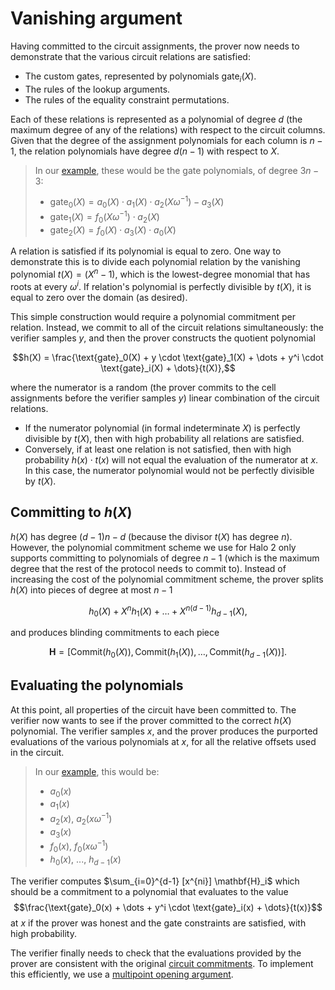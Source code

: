# Vanishing argument

Having committed to the circuit assignments, the prover now needs to demonstrate that the
various circuit relations are satisfied:

- The custom gates, represented by polynomials $\text{gate}_i(X)$.
- The rules of the lookup arguments.
- The rules of the equality constraint permutations.

Each of these relations is represented as a polynomial of degree $d$ (the maximum degree
of any of the relations) with respect to the circuit columns. Given that the degree of the
assignment polynomials for each column is $n - 1$, the relation polynomials have degree
$d(n - 1)$ with respect to $X$.

> In our [example](../proving-system.md#example), these would be the gate polynomials, of
> degree $3n - 3$:
>
> - $\text{gate}_0(X) = a_0(X) \cdot a_1(X) \cdot a_2(X \omega^{-1}) - a_3(X)$
> - $\text{gate}_1(X) = f_0(X \omega^{-1}) \cdot a_2(X)$
> - $\text{gate}_2(X) = f_0(X) \cdot a_3(X) \cdot a_0(X)$

A relation is satisfied if its polynomial is equal to zero. One way to demonstrate this is
to divide each polynomial relation by the vanishing polynomial $t(X) = (X^n - 1)$, which
is the lowest-degree monomial that has roots at every $\omega^i$. If relation's polynomial
is perfectly divisible by $t(X)$, it is equal to zero over the domain (as desired).

This simple construction would require a polynomial commitment per relation. Instead, we
commit to all of the circuit relations simultaneously: the verifier samples $y$, and then
the prover constructs the quotient polynomial

$$h(X) = \frac{\text{gate}_0(X) + y \cdot \text{gate}_1(X) + \dots + y^i \cdot \text{gate}_i(X) + \dots}{t(X)},$$

where the numerator is a random (the prover commits to the cell assignments before the
verifier samples $y$) linear combination of the circuit relations.

- If the numerator polynomial (in formal indeterminate $X$) is perfectly divisible by
  $t(X)$, then with high probability all relations are satisfied.
- Conversely, if at least one relation is not satisfied, then with high probability
  $h(x) \cdot t(x)$ will not equal the evaluation of the numerator at $x$. In this case,
  the numerator polynomial would not be perfectly divisible by $t(X)$.

## Committing to $h(X)$

$h(X)$ has degree $(d - 1)n - d$ (because the divisor $t(X)$ has degree $n$). However, the
polynomial commitment scheme we use for Halo 2 only supports committing to polynomials of
degree $n - 1$ (which is the maximum degree that the rest of the protocol needs to commit
to). Instead of increasing the cost of the polynomial commitment scheme, the prover splits
$h(X)$ into pieces of degree at most $n - 1$

$$h_0(X) + X^n h_1(X) + \dots + X^{n(d-1)} h_{d-1}(X),$$

and produces blinding commitments to each piece

$$\mathbf{H} = [\text{Commit}(h_0(X)), \text{Commit}(h_1(X)), \dots, \text{Commit}(h_{d-1}(X))].$$

## Evaluating the polynomials

At this point, all properties of the circuit have been committed to. The verifier now
wants to see if the prover committed to the correct $h(X)$ polynomial. The verifier
samples $x$, and the prover produces the purported evaluations of the various polynomials
at $x$, for all the relative offsets used in the circuit.

> In our [example](../proving-system.md#example), this would be:
>
> - $a_0(x)$
> - $a_1(x)$
> - $a_2(x)$, $a_2(x \omega^{-1})$
> - $a_3(x)$
> - $f_0(x)$, $f_0(x \omega^{-1})$
> - $h_0(x)$, ..., $h_{d-1}(x)$

The verifier computes $\sum_{i=0}^{d-1} [x^{ni}] \mathbf{H}_i$ which should be a commitment to a polynomial
that evaluates to the value
$$\frac{\text{gate}_0(x) + \dots + y^i \cdot \text{gate}_i(x) + \dots}{t(x)}$$
at $x$ if the prover was honest and the gate constraints are satisfied, with high probability.

The verifier finally needs to check that the evaluations provided by the prover
are consistent with the original [circuit commitments](circuit-commitments.md).
To implement this efficiently, we use a [multipoint opening
argument](multipoint-opening.md).
